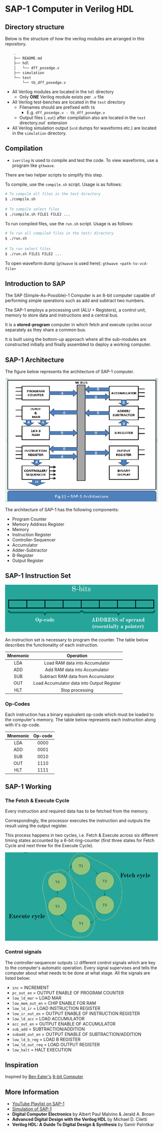 # SAP-1 Computer in Verilog HDL

## Directory structure

Below is the structure of how the verilog modules are arranged in this repository.

```
    .
    ├── README.md
    ├── hdl
    │   └── dff_posedge.v
    ├── simulation
    └── test
        └── tb_dff_posedge.v
```

- All Verilog modules are located in the `hdl` directory
    -   Only **ONE** Verilog module exists per `.v` file
-   All Verilog test-benches are located in the `test` directory
    -   Filenames should are prefixed with `tb`
        -   E.g. `dff_posedge.v - tb_dff_posedge.v`
    -   Output files (`.out`) after compilation also are located in the `test` directory.out` extension
-   All Verilog simulation output (`vcd` dumps for waveforms etc.) are located in the `simulation` directory.

## Compilation

* `iverilog` is used to compile and test the code. To view waveforms, use a program like `gtkwave`.

There are two helper scripts to simplify this step.

To compile, use the `compile.sh` script. Usage is as follows:

```sh
# To compile all files in the test directory
$ ./compile.sh

# To compile select files
$ ./compile.sh FILE1 FILE2 ...
```

To run compiled files, use the `run.sh` script.
Usage is as follows:

```sh
# To run all compiled files in the test/ directory
$ ./run.sh

# To run select files
$ ./run.sh FILE1 FILE2 ...
```
To open waveform dump (`gtkwave` is used here): `gtkwave <path-to-vcd-file>`

## Introduction to SAP

The SAP (Simple-As-Possible)-1 Computer is an 8-bit computer capable of performing simple operations such as add and subtract two numbers.

The SAP-1 employs a processing unit (ALU + Registers), a control unit, memory to store data and instructions and a central bus.

It is a **stored-program** computer in which fetch and execute cycles occur separately as they share a common bus.

It is built using the bottom-up approach where all the sub-modules are constructed initially and finally assembled to deploy a working computer.

## SAP-1 Architecture

The figure below represents the architecture of SAP-1 computer.

![SAP-1 Architecture](./img/sap_arch.png)

The architecture of SAP-1 has the following components:
* Program Counter
* Memory Address Register
* Memory
* Instruction Register
* Controller-Sequencer
* Accumulator
* Adder-Subtractor
* B-Register
* Output Register

## SAP-1 Instruction Set

![Instruction](./img/instr_breakdown.png)

An instruction set is necessary to program the counter. The table below describes the functionality of each instruction.

| Mnemonic | Operation |
|:---:|:---:|
|LDA|Load RAM data into Accumulator|
|ADD|Add RAM data into Accumulator|
|SUB|Subtract RAM data from Accumulator|
|OUT|Load Accumulator data into Output Register|
|HLT|Stop processing|

### Op-Codes

Each instruction has a binary equivalent op-code which must be loaded to the
computer's memory. The table below represents each instruction along with it's
op-code.

| Mnemonic | Op-code |
|:---:|:---:|
|LDA|0000|
|ADD|0001|
|SUB|0010|
|OUT|1110|
|HLT|1111|

## SAP-1 Working

### The Fetch & Execute Cycle

Every instruction and required data has to be fetched from the memory.

Correspondingly, the processor executes the instruction and outputs the result using the output register.

This process happens in two cycles, i.e. Fetch & Execute across six different timing states accounted by a 6-bit ring-counter (first three states for Fetch Cycle and next three for the Execute Cycle).

![T States](./t_states.PNG)

### Control signals

The controller-sequencer outputs `12` different control signals which are key to the computer's automatic operation.
Every signal supervises and tells the computer about what needs to be done at what stage.
All the signals are listed below:

+ `inc` = INCREMENT
+ `pc_out_en` = OUTPUT ENABLE OF PROGRAM COUNTER
+ `low_ld_mar` = LOAD MAR
+ `low_mem_out_en` = CHIP ENABLE FOR RAM
+ `low_ld_ir` = LOAD INSTRUCTION REGISTER
+ `low_ir_out_en` = OUTPUT ENABLE OF INSTRUCTION REGISTER
+ `low_ld_acc` = LOAD ACCUMULATOR
+ `acc_out_en` = OUTPUT ENABLE OF ACCUMULATOR
+ `sub_add` = SUBTRACTION/ADDITION
+ `subadd_out_en` = OUTPUT ENABLE OF SUBTRACTION/ADDITION
+ `low_ld_b_reg` = LOAD B REGISTER
+ `low_ld_out_req` = LOAD OUTPUT REGISTER
+ `low_halt` = HALT EXECUTION

## Inspiration

Inspired by [Ben Eater's](https://www.youtube.com/user/eaterbc) [8-bit Computer](https://www.youtube.com/playlist?list=PLowKtXNTBypGqImE405J2565dvjafglHU)

## More Information

+ [YouTube Playlist on SAP-1](https://www.youtube.com/playlist?list=PLbUnUWOWn7M8QmODC1wdVhVPlP_u4FwBc)
+ [Simulation of SAP-1](https://circuitverse.org/users/3903/projects/sap-1-6896132f-12e6-416f-afb9-b986b354eda3)
+ **Digital Computer Electronics** by Albert Paul Malvino & Jerald A. Brown
+ **Advanced Digital Design with the Verilog HDL** by Michael D. Ciletti
+ **Verilog HDL: A Guide To Digital Design & Synthesis** by Samir Palnitkar
